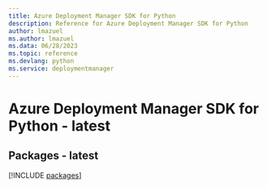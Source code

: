 ```yaml
---
title: Azure Deployment Manager SDK for Python
description: Reference for Azure Deployment Manager SDK for Python
author: lmazuel
ms.author: lmazuel
ms.data: 06/28/2023
ms.topic: reference
ms.devlang: python
ms.service: deploymentmanager
---
```

# Azure Deployment Manager SDK for Python - latest
## Packages - latest
[!INCLUDE [packages](deployment-manager-index.md)]